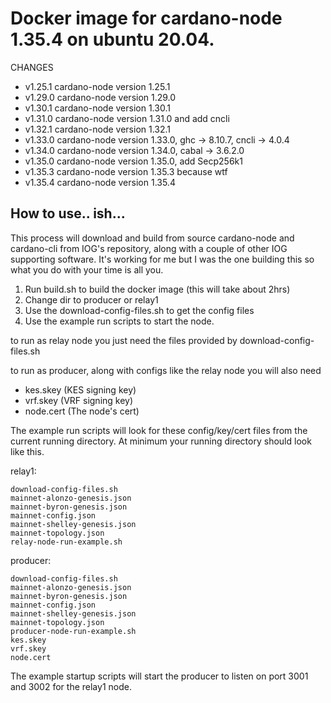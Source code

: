 # Docker image for cardano-node 1.35.4 on ubuntu 20.04. 

CHANGES
- v1.25.1 cardano-node version 1.25.1 
- v1.29.0 cardano-node version 1.29.0
- v1.30.1 cardano-node version 1.30.1
- v1.31.0 cardano-node version 1.31.0 and add cncli
- v1.32.1 cardano-node version 1.32.1
- v1.33.0 cardano-node version 1.33.0, ghc -> 8.10.7, cncli -> 4.0.4
- v1.34.0 cardano-node version 1.34.0, cabal -> 3.6.2.0
- v1.35.0 cardano-node version 1.35.0, add Secp256k1
- v1.35.3 cardano-node version 1.35.3 because wtf
- v1.35.4 cardano-node version 1.35.4

## How to use.. ish...

This process will download and build from source cardano-node and cardano-cli from IOG's repository, along with a couple of other IOG supporting software. It's working for me but I was the one building this so what you do with your time is all you.

1. Run build.sh to build the docker image (this will take about 2hrs)
2. Change dir to producer or relay1
3. Use the download-config-files.sh to get the config files
4. Use the example run scripts to start the node.

to run as relay node you just need the files provided by download-config-files.sh

to run as producer, along with configs like the relay node you will also need
- kes.skey (KES signing key)
- vrf.skey (VRF signing key)
- node.cert (The node's cert)

The example run scripts will look for these config/key/cert files from the current running directory. At minimum your running directory should look like this.

relay1:

    download-config-files.sh
    mainnet-alonzo-genesis.json
    mainnet-byron-genesis.json
    mainnet-config.json
    mainnet-shelley-genesis.json
    mainnet-topology.json
    relay-node-run-example.sh


producer:

    download-config-files.sh
    mainnet-alonzo-genesis.json
    mainnet-byron-genesis.json
    mainnet-config.json
    mainnet-shelley-genesis.json
    mainnet-topology.json
    producer-node-run-example.sh
    kes.skey
    vrf.skey
    node.cert

The example startup scripts will start the producer to listen on port 3001 and 3002 for the relay1 node.
